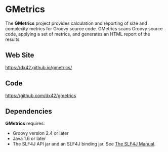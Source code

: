# GMetrics 

The **GMetrics** project provides calculation and reporting of size and complexity metrics for 
Groovy source code. GMetrics scans Groovy source code, applying a set of metrics, and
generates an HTML report of the results.

## Web Site
<https://dx42.github.io/gmetrics/>

## Code

<https://github.com/dx42/gmetrics>

## Dependencies

**GMetrics** requires:

 * Groovy version 2.4 or later
 * Java 1.6 or later
 * The SLF4J API jar and an SLF4J binding jar. See [The SLF4J Manual](https://www.slf4j.org/manual.html). 
